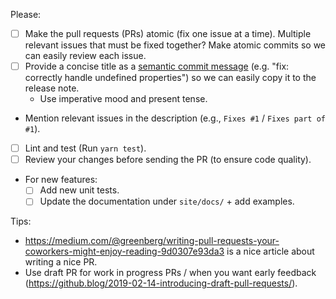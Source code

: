 Please:

- [ ] Make the pull requests (PRs) atomic (fix one issue at a time). Multiple relevant issues that must be fixed together? Make atomic commits so we can easily review each issue.
- [ ] Provide a concise title as a [semantic commit message](https://www.conventionalcommits.org/) (e.g. "fix: correctly handle undefined properties") so we can easily copy it to the release note.
  - Use imperative mood and present tense.
- Mention relevant issues in the description (e.g., `Fixes #1` / `Fixes part of #1`).
- [ ] Lint and test (Run `yarn test`).
- [ ] Review your changes before sending the PR (to ensure code quality).
- For new features:
  - [ ] Add new unit tests.
  - [ ] Update the documentation under `site/docs/` + add examples.

Tips:

- https://medium.com/@greenberg/writing-pull-requests-your-coworkers-might-enjoy-reading-9d0307e93da3 is a nice article about writing a nice PR.
- Use draft PR for work in progress PRs / when you want early feedback (https://github.blog/2019-02-14-introducing-draft-pull-requests/).
